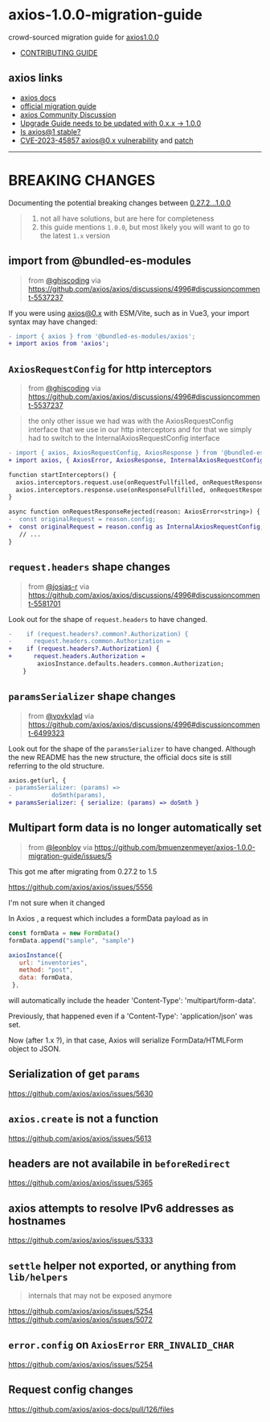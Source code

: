 # axios-1.0.0-migration-guide

crowd-sourced migration guide for [axios1.0.0](https://github.com/axios/axios/releases/tag/v1.0.0)

- [CONTRIBUTING GUIDE](./CONTRIBUTING.md)

## axios links

- [axios docs](https://axios-http.com/docs/intro)
- [official migration guide](https://github.com/axios/axios/blob/v1.x/MIGRATION_GUIDE.md)
- [axios Community Discussion](https://github.com/axios/axios/discussions/4996)
- [Upgrade Guide needs to be updated with 0.x.x -> 1.0.0](https://github.com/axios/axios/issues/5014)
- [Is axios@1 stable?](https://github.com/axios/axios/discussions/5645)
- [CVE-2023-45857 axios@0.x vulnerability](https://github.com/axios/axios/issues/6090) and [patch](https://github.com/axios/axios/pull/6091)

---

# BREAKING CHANGES

Documenting the potential breaking changes between [0.27.2...1.0.0](https://github.com/axios/axios/compare/v0.27.2...v1.0.0)

> 1. not all have solutions, but are here for completeness
> 2. this guide mentions `1.0.0`, but most likely you will want to go to the latest `1.x` version

## import from @bundled-es-modules

> from [@ghiscoding](https://github.com/ghiscoding) via https://github.com/axios/axios/discussions/4996#discussioncomment-5537237

If you were using axios@0.x with ESM/Vite, such as in Vue3, your import syntax may have changed:

```diff
- import { axios } from '@bundled-es-modules/axios';
+ import axios from 'axios';
```

## `AxiosRequestConfig` for http interceptors

> from [@ghiscoding](https://github.com/ghiscoding) via https://github.com/axios/axios/discussions/4996#discussioncomment-5537237

> the only other issue we had was with the AxiosRequestConfig interface that we use in our http interceptors and for that we simply had to switch to the InternalAxiosRequestConfig interface

```diff
- import { axios, AxiosRequestConfig, AxiosResponse } from '@bundled-es-modules/axios';
+ import axios, { AxiosError, AxiosResponse, InternalAxiosRequestConfig } from 'axios';

function startInterceptors() {
  axios.interceptors.request.use(onRequestFullfilled, onRequestResponseRejected);
  axios.interceptors.response.use(onResponseFullfilled, onRequestResponseRejected);
}

async function onRequestResponseRejected(reason: AxiosError<string>) {
-  const originalRequest = reason.config;
+  const originalRequest = reason.config as InternalAxiosRequestConfig;
   // ...
}
```

## `request.headers` shape changes

> from [@josias-r](https://github.com/josias-r) via https://github.com/axios/axios/discussions/4996#discussioncomment-5581701

Look out for the shape of `request.headers` to have changed.

```diff
-    if (request.headers?.common?.Authorization) {
-      request.headers.common.Authorization =
+    if (request.headers?.Authorization) {
+      request.headers.Authorization =
        axiosInstance.defaults.headers.common.Authorization;
    }
```

## `paramsSerializer` shape changes

> from [@vovkvlad](https://github.com/vovkvlad) via https://github.com/axios/axios/discussions/4996#discussioncomment-6499323

Look out for the shape of the `paramsSerializer` to have changed. Although the new README has the new structure, the official docs site is still referring to the old structure.

```diff
axios.get(url, {
- paramsSerializer: (params) =>
-           doSmth(params),
+ paramsSerializer: { serialize: (params) => doSmth }
```

## Multipart form data is no longer automatically set

> from [@leonbloy](https://github.com/leonbloy) via https://github.com/bmuenzenmeyer/axios-1.0.0-migration-guide/issues/5

This got me after migrating from 0.27.2 to 1.5

https://github.com/axios/axios/issues/5556

I'm not sure when it changed

In Axios ,  a request which includes a formData payload as in 

```js
const formData = new FormData()
formData.append("sample", "sample")

axiosInstance({
   url: "inventories",
   method: "post",
   data: formData,
 },

```

will automatically include the  header 'Content-Type': 'multipart/form-data'.

Previously, that happened even if a  'Content-Type': 'application/json' was set.

Now (after 1.x ?), in that case, Axios will serialize FormData/HTMLForm object to JSON.


## Serialization of get `params`

https://github.com/axios/axios/issues/5630

## `axios.create` is not a function

https://github.com/axios/axios/issues/5613

## headers are not availabile in `beforeRedirect`

https://github.com/axios/axios/issues/5365

## axios attempts to resolve IPv6 addresses as hostnames

https://github.com/axios/axios/issues/5333

## `settle` helper not exported, or anything from `lib/helpers`

> internals that may not be exposed anymore

https://github.com/axios/axios/issues/5254
https://github.com/axios/axios/issues/5072

## `error.config` on `AxiosError` `ERR_INVALID_CHAR`

https://github.com/axios/axios/issues/5254

## Request config changes

https://github.com/axios/axios-docs/pull/126/files
